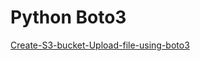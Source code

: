 # Python Boto3 
[Create-S3-bucket-Upload-file-using-boto3](https://www.fosstechnix.com/create-s3-bucket-upload-file-using-boto-3/)
